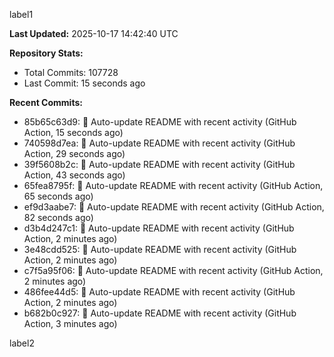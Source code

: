 
label1 
<!-- ACTIVITY_START -->
**Last Updated:** 2025-10-17 14:42:40 UTC

**Repository Stats:**
- Total Commits: 107728
- Last Commit: 15 seconds ago

**Recent Commits:**
- 85b65c63d9: 🤖 Auto-update README with recent activity (GitHub Action, 15 seconds ago)
- 740598d7ea: 🤖 Auto-update README with recent activity (GitHub Action, 29 seconds ago)
- 39f5608b2c: 🤖 Auto-update README with recent activity (GitHub Action, 43 seconds ago)
- 65fea8795f: 🤖 Auto-update README with recent activity (GitHub Action, 65 seconds ago)
- ef9d3aabe7: 🤖 Auto-update README with recent activity (GitHub Action, 82 seconds ago)
- d3b4d247c1: 🤖 Auto-update README with recent activity (GitHub Action, 2 minutes ago)
- 3e48cdd525: 🤖 Auto-update README with recent activity (GitHub Action, 2 minutes ago)
- c7f5a95f06: 🤖 Auto-update README with recent activity (GitHub Action, 2 minutes ago)
- 486fee44d5: 🤖 Auto-update README with recent activity (GitHub Action, 2 minutes ago)
- b682b0c927: 🤖 Auto-update README with recent activity (GitHub Action, 3 minutes ago)
<!-- ACTIVITY_END -->

label2
